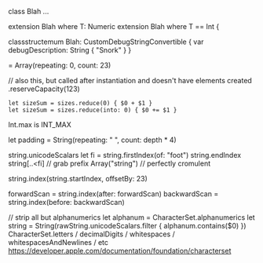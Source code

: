 
class Blah<T> ...

extension Blah where T: Numeric
extension Blah where T == Int {

classstructemum Blah: CustomDebugStringConvertible {
    var debugDescription: String {
        "Snork"
    }
}

= Array(repeating: 0, count: 23)

// also this, but called after instantiation and doesn't have elements created
.reserveCapacity(123)

    let sizeSum = sizes.reduce(0) { $0 + $1 }
    let sizeSum = sizes.reduce(into: 0) { $0 += $1 }

Int.max is INT_MAX 

let padding = String(repeating: " ", count: depth * 4)

string.unicodeScalars
let fi = string.firstIndex(of: "foot")
string.endIndex
string[..<fi] // grab prefix
Array("string") // perfectly cromulent

string.index(string.startIndex, offsetBy: 23)

forwardScan = string.index(after: forwardScan)
backwardScan = string.index(before: backwardScan)


// strip all but alphanumerics
let alphanum = CharacterSet.alphanumerics
let string = String(rawString.unicodeScalars.filter { alphanum.contains($0) })
CharacterSet.letters / decimalDigits / whitespaces / whitespacesAndNewlines / etc
    https://developer.apple.com/documentation/foundation/characterset   

